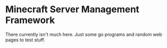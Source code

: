 # Minecraft Server Management Framework

There currently isn't much here. Just some go programs and random web pages to test stuff.
